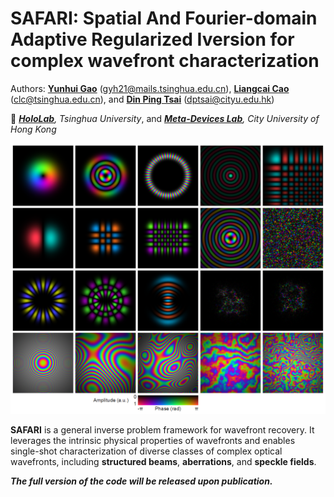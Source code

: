 # **SAFARI**: **S**patial **A**nd **F**ourier-domain **A**daptive **R**egularized **I**version for complex wavefront characterization

Authors: **[Yunhui Gao](https://github.com/Yunhui-Gao)** (gyh21@mails.tsinghua.edu.cn), **[Liangcai Cao](https://scholar.google.com/citations?user=FYYb_-wAAAAJ&hl=en)** (clc@tsinghua.edu.cn), and **[Din Ping Tsai](https://www.cityu.edu.hk/stfprofile/dptsai.htm)** (dptsai@cityu.edu.hk)

:school: *[**HoloLab**](http://www.holoddd.com/), Tsinghua University*, and *[**Meta-Devices Lab**](https://dinpingtsai.wixsite.com/mysite), City University of Hong Kong*



<p align="left">
<img src="imgs/fig1.png", width='800'>
</p>


**SAFARI** is a general inverse problem framework for wavefront recovery. It leverages the intrinsic physical properties of wavefronts and enables single-shot characterization of diverse classes of complex optical wavefronts, including **structured beams**, **aberrations**, and **speckle fields**.

***The full version of the code will be released upon publication.***